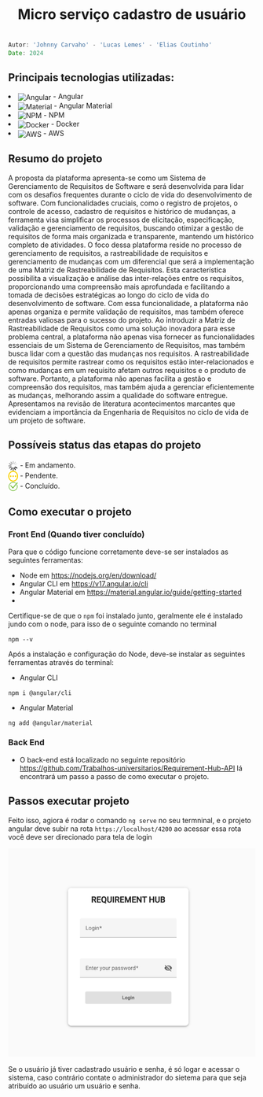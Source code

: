 <h1 align="center">
    Micro serviço cadastro de usuário
</h1>



```javascript

Autor: 'Johnny Carvaho' - 'Lucas Lemes' - 'Elias Coutinho'
Date: 2024
```

## Principais tecnologias utilizadas: <br/>
<p>
    <li><img align="center" alt="Angular" height="30" width="40" src="https://cdn.jsdelivr.net/gh/devicons/devicon@latest/icons/angularjs/angularjs-original.svg" /> - Angular</li>
    <li><img align="center" alt="Material" height="30" width="40" src="https://cdn.jsdelivr.net/gh/devicons/devicon@latest/icons/angularmaterial/angularmaterial-original.svg" /> - Angular Material</li>
    <li><img align="center" alt="NPM" height="30" width="40" src="https://cdn.jsdelivr.net/gh/devicons/devicon@latest/icons/npm/npm-original-wordmark.svg"/> - NPM</li>
    <li><img align="center" alt="Docker" height="30" width="40" src="https://cdn.jsdelivr.net/gh/devicons/devicon@latest/icons/docker/docker-original.svg"/> - Docker</li>
    <li><img align="center" alt="AWS" height="30" width="40" src="https://cdn.jsdelivr.net/gh/devicons/devicon@latest/icons/amazonwebservices/amazonwebservices-plain-wordmark.svg"/> - AWS</li>
</p>

## Resumo do projeto

A proposta da plataforma apresenta-se como um Sistema de Gerenciamento de Requisitos de Software e será desenvolvida para lidar com os desafios frequentes durante o ciclo de vida do desenvolvimento de software.
Com funcionalidades cruciais, como o registro de projetos, o controle de acesso, cadastro de requisitos e histórico de mudanças, a ferramenta visa simplificar os processos de elicitação, especificação, validação e gerenciamento de requisitos,
buscando otimizar a gestão de requisitos de forma mais organizada e transparente, mantendo um histórico completo de atividades. O foco dessa plataforma reside no processo de gerenciamento de requisitos, a rastreabilidade de requisitos e gerenciamento de
mudanças com um diferencial que será a implementação de uma Matriz de Rastreabilidade de Requisitos. Esta característica possibilita a visualização e análise das inter-relações entre os requisitos, proporcionando uma compreensão mais aprofundada e facilitando a tomada de
decisões estratégicas ao longo do ciclo de vida do desenvolvimento de software. Com essa funcionalidade, a plataforma não apenas organiza e permite validação de requisitos, mas também oferece entradas valiosas para o sucesso do projeto. Ao introduzir a Matriz de Rastreabilidade de Requisitos
como uma solução inovadora para esse problema central, a plataforma não apenas visa fornecer as funcionalidades essenciais de um Sistema de Gerenciamento de Requisitos, mas também busca lidar com a questão das mudanças nos requisitos. A rastreabilidade de requisitos permite
rastrear como os requisitos estão inter-relacionados e como mudanças em um requisito afetam outros requisitos e o produto de software. Portanto, a plataforma não apenas facilita a gestão e compreensão dos requisitos, mas também ajuda a gerenciar eficientemente as mudanças, melhorando assim a
qualidade do software entregue. Apresentamos na revisão de literatura acontecimentos marcantes que evidenciam a importância da Engenharia de Requisitos no ciclo de vida de um projeto de software.


## Possíveis status das etapas do projeto
####
<img align="center" height="20" width="20" src="./src/assets/readme/loading.gif"> - Em andamento.<br>
<img align="center" height="22" width="20" src="./src/assets/readme/pending.png"> - Pendente. <br>
<img align="center" height="20" width="20" src="/src/assets/readme/ok.png"> - Concluído.

## Como executar o projeto

### Front End (Quando tiver concluído)
Para que o código funcione corretamente deve-se ser instalados as seguintes ferramentas:
- Node em <a>https://nodejs.org/en/download/</a>
- Angular CLI em <a>https://v17.angular.io/cli</a>
- Angular Material em <a>https://material.angular.io/guide/getting-started</a>
-

Certifique-se de que o ```npm``` foi instalado junto, geralmente ele é instalado jundo com o node, para isso de o seguinte comando no terminal
````
npm --v
````
Após a instalação e configuração do Node, deve-se instalar as seguintes ferramentas através do terminal:
- Angular CLI
```
npm i @angular/cli
```
- Angular Material
```
ng add @angular/material
```

### Back End
- O back-end está localizado no seguinte repositório <a>https://github.com/Trabalhos-universitarios/Requirement-Hub-API</a>
 lá encontrará um passo a passo de como executar o projeto.
## Passos executar projeto
Feito isso, agiora é rodar o comando ````ng serve```` no seu termninal, e o projeto angular deve
subir na rota ````https://localhost/4200```` ao acessar essa rota você deve ser direcionado para tela
de login

![img.png](img.png)

Se o usuário já tiver cadastrado usuário e senha, é só logar e acessar o sistema, caso contrário
contate o administrador do sietema para que seja atribuído ao usuário um usuário e senha.
